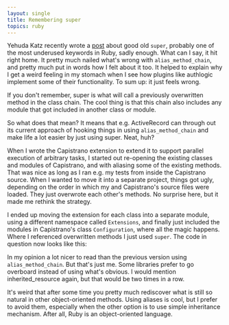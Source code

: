 ```yaml
---
layout: single
title: Remembering super
topics: ruby
---
```

Yehuda Katz recently wrote a [post](http://yehudakatz.com/2009/03/06/alias_method_chain-in-models/) about good old `super`, probably one of the most underused keywords in Ruby, sadly enough. What can I say, it hit right home. It pretty much nailed what's wrong with `alias_method_chain`, and pretty much put in words how I felt about it too. It helped to explain why I get a weird feeling in my stomach when I see how plugins like authlogic implement some of their functionality. To sum up: it just feels wrong.

If you don't remember, super is what will call a previously overwritten method in the class chain. The cool thing is that this chain also includes any module that got included in another class or module.

So what does that mean? It means that e.g. ActiveRecord can through out its current approach of hooking things in using `alias_method_chain` and make life a lot easier by just using super. Neat, huh?

When I wrote the Capistrano extension to extend it to support parallel execution of arbitrary tasks, I started out re-opening the existing classes and modules of Capistrano, and with aliasing some of the existing methods. That was nice as long as I ran e.g. my tests from inside the Capistrano source. When I wanted to move it into a separate project, things got ugly, depending on the order in which my and Capistrano's source files were loaded. They just overwrote each other's methods. No surprise here, but it made me rethink the strategy.

I ended up moving the extension for each class into a separate module, using a different namespace called `Extensions`, and finally just included the modules in Capistrano's class `Configuration`, where all the magic happens. Where I referenced overwritten methods I just used `super`. The code in question now looks like this:

<script src="http://gist.github.com/83496.js"></script>

In my opinion a lot nicer to read than the previous version using `alias_method_chain`. But that's just me. Some libraries prefer to go overboard instead of using what's obvious. I would mention inherited\_resource again, but that would be two times in a row.

It's weird that after some time you pretty much rediscover what is still so natural in other object-oriented methods. Using aliases is cool, but I prefer to avoid them, especially when the other option is to use simple inheritance mechanism. After all, Ruby is an object-oriented language.